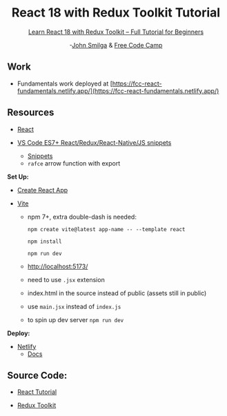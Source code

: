 <div align="center">
  
  # React 18 with Redux Toolkit Tutorial
  [Learn React 18 with Redux Toolkit – Full Tutorial for Beginners](https://www.youtube.com/watch?v=2-crBg6wpp0&t=1)

  -[John Smilga](https://github.com/john-smilga) & [Free Code Camp](https://github.com/freeCodeCamp)
  
</div>



## Work
* Fundamentals work deployed at [https://fcc-react-fundamentals.netlify.app/](https://fcc-react-fundamentals.netlify.app/)

## Resources

* [React](https://react.dev/)
  
* [VS Code ES7+ React/Redux/React-Native/JS snippets](https://github.com/ults-io/vscode-react-javascript-snippets)
  * [Snippets](https://github.com/ults-io/vscode-react-javascript-snippets/blob/master/docs/Snippets.md)
  * `rafce` arrow function with export

**Set Up:**

* [Create React App](https://create-react-app.dev/)

* [Vite](https://vitejs.dev/)
   * npm 7+, extra double-dash is needed:
     
     `npm create vite@latest app-name -- --template react`
     
     `npm install`
     
     `npm run dev`
     
   * [http://localhost:5173/](http://localhost:5173/)
   * need to use `.jsx` extension
   * index.html in the source instead of public (assets still in public)
   * use `main.jsx` instead of `index.js`
   * to spin up dev server `npm run dev`

 **Deploy:**

* [Netlify](https://docs.netlify.com/?_gl=1%2a12uzxpx%2a_gcl_aw%2aR0NMLjE2ODg0MjE5MzEuQ2p3S0NBanc0NG1sQmhBUUVpd0FxUDNlVnFsZVdZNHRJVENtZjlJYzV0UXZkUkRuY2J4SGpVdHBLYW9leDREek12MURtTkxEX1U4VDJ4b0NaUThRQXZEX0J3RQ..%2a_gcl_au%2aMTUzMTExNTM3MS4xNjg4NDIxOTMx&_ga=2.10918007.215894930.1688421942-1440058591.1688421931)
  * [Docs](https://docs.netlify.com/) 

## Source Code:
* [React Tutorial](https://github.com/john-smilga/react-course-v3)

* [Redux Toolkit](https://github.com/john-smilga/redux-toolkit-tutorial)
